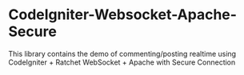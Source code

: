 # CodeIgniter-Websocket-Apache-Secure
This library contains the demo of commenting/posting realtime using CodeIgniter + Ratchet WebSocket + Apache with Secure Connection
